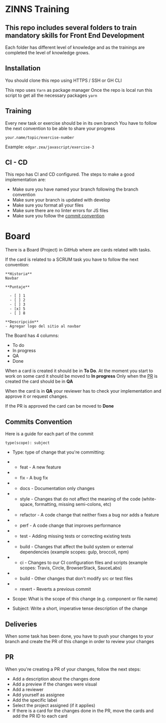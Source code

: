 # ZINNS Training

## This repo includes several folders to train mandatory skills for Front End Development

Each folder has different level of knowledge and as the trainings are completed the level of knowledge grows.

## Installation

You should clone this repo using HTTPS / SSH or GH CLI

This repo uses `Yarn` as package manager
Once the repo is local run this script to get all the necessary packages `yarn`

## Training

Every new task or exercise should be in its own branch
You have to follow the next convention to be able to share your progress

`your.name/topic/exercise-number`

Example:
`edgar.zea/javascript/exercise-3`

## CI - CD

This repo has CI and CD configured. The steps to make a good implementation are:
- Make sure you have named your branch following the branch convention
- Make sure your branch is updated with develop
- Make sure you format all your files
- Make sure there are no linter errors for JS files
- Make sure you follow the [commit convention](#commits-convention)

# Board

There is a Board (Project) in GitHub where are cards related with tasks.

If the card is related to a SCRUM task you have to follow the next convention:

    **Historia**
    Navbar

    **Puntaje**

      - [ ] 1
      - [ ] 2
      - [ ] 3
      - [x] 5
      - [ ] 8

    **Descripción**
    - Agregar logo del sitio al navbar

The Board has 4 columns:
- To do
- In progress
- QA
- Done

When a card is created it should be in **To Do**.
At the moment you start to work on some card it should be moved to **In progress**
Only when the [PR](#pr) is created the card should be in **QA**

When the card is in **QA** your reviewer has to check your implementation and approve it or request changes.

If the PR is approved the card can be moved to **Done**

## Commits Convention

Here is a guide for each part of the commit

`type(scope): subject`

- Type: type of change that you're committing:
- - feat      - A new feature
- - fix        - A bug fix
- - docs      - Documentation only changes
- - style     - Changes that do not affect the meaning of the code (white-space, formatting, missing semi-colons, etc)
- - refactor  - A code change that neither fixes a bug nor adds a feature
- - perf      - A code change that improves performance
- - test      - Adding missing tests or correcting existing tests
- - build     - Changes that affect the build system or external dependencies (example scopes: gulp, broccoli, npm)
- - ci        - Changes to our CI configuration files and scripts (example scopes: Travis, Circle, BrowserStack, SauceLabs)
- - build     - Other changes that don't modify src or test files
- - revert    - Reverts a previous commit

- Scope: What is the scope of this change (e.g. component or file name)
- Subject: Write a short, imperative tense description of the change

## Deliveries

When some task has been done, you have to push your changes to your branch and create the PR of this change in order to review your changes

## PR

When you're creating a PR of your changes, follow the next steps:
- Add a description about the changes done
- Add a preview if the changes were visual
- Add a reviewer
- Add yourself as assignee
- Add the specific label
- Select the project assigned (if it applies)
- If there is a card for the changes done in the PR, move the cards and add the PR ID to each card
